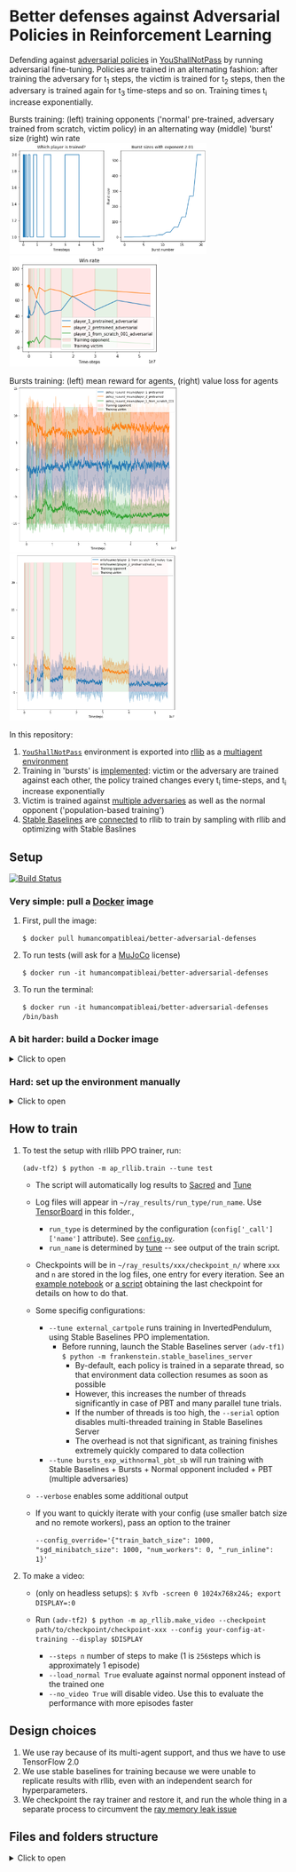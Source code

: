 # Better defenses against Adversarial Policies in Reinforcement Learning
Defending against <a href="https://adversarialpolicies.github.io/">adversarial policies</a> in <a href="https://arxiv.org/pdf/1710.03748.pdf">YouShallNotPass</a> by running adversarial fine-tuning. Policies are trained in an alternating fashion: after training the adversary for t<sub>1</sub> steps, the victim is trained for t<sub>2</sub> steps, then the adversary is trained again for t<sub>3</sub> time-steps and so on. Training times t<sub>i</sub> increase exponentially. 

Bursts training: (left) training opponents ('normal' pre-trained, adversary trained from scratch, victim policy) in an alternating way (middle) 'burst' size (right) win rate<br />
<img height="200" src="https://github.com/HumanCompatibleAI/better-adversarial-defenses/blob/master/results/bursts_pbt_1adv/which_and_burst_size.png" /> <img height="200" src="https://github.com/HumanCompatibleAI/better-adversarial-defenses/blob/master/results/bursts_pbt_1adv/win_rate.png" />

Bursts training: (left) mean reward for agents, (right) value loss for agents<br />
<img height="300" src="https://github.com/HumanCompatibleAI/better-adversarial-defenses/blob/master/results/bursts_pbt_1adv/reward_mean.png" /> <img height="300" src="https://github.com/HumanCompatibleAI/better-adversarial-defenses/blob/master/results/bursts_pbt_1adv/value_loss.png" />

In this repository:
1. <a href="https://arxiv.org/pdf/1710.03748.pdf">`YouShallNotPass`</a> environment is exported into <a href="https://docs.ray.io/en/latest/rllib.html">rllib</a> as a [multiagent environment](gym_compete_rllib/__init__.py)
2. Training in 'bursts' is [implemented](ap_rllib/bursts.py#L55): victim or the adversary are trained against each other, the policy trained changes every t<sub>i</sub> time-steps, and t<sub>i</sub> increase exponentially
3. Victim is trained against [multiple adversaries](ap_rllib/config.py#L975) as well as the normal opponent ('population-based training')
4. [Stable Baselines](https://github.com/hill-a/stable-baselines) are [connected](./frankenstein) to rllib to train by sampling with rllib and optimizing with Stable Baslines

## Setup
[![Build Status](https://travis-ci.com/HumanCompatibleAI/better-adversarial-defenses.svg?branch=master)](https://travis-ci.com/HumanCompatibleAI/better-adversarial-defenses)

### Very simple: pull a [Docker](https://www.docker.com/) image
1. First, pull the image:

   `$ docker pull humancompatibleai/better-adversarial-defenses`

2. To run tests (will ask for a [MuJoCo](http://www.mujoco.org/) license)

   `$ docker run -it humancompatibleai/better-adversarial-defenses`

3. To run the terminal:

   `$ docker run -it humancompatibleai/better-adversarial-defenses /bin/bash`

### A bit harder: build a Docker image
<details><summary>Click to open</summary>
<p>
   
1. Install [Docker](https://www.docker.com/) and [git](https://git-scm.com/)
2. Clone the repository: `$ git clone https://github.com/HumanCompatibleAI/better-adversarial-defenses.git`
3. Build the Docker image: `$ docker build -t ap_rllib better-adversarial-defenses`
3. Run tests: `$ docker container run -it ap_rllib`
4. Run shell: `$ docker container run -it ap_rllib /bin/bash`
</p>
</details>



### Hard: set up the environment manually
<details><summary>Click to open</summary>
<p>

Assuming Ubuntu Linux distribution or a compatible one.

Tested in [Ubuntu](https://ubuntu.com/) 18.04.5 LTS and [WSL](https://docs.microsoft.com/en-us/windows/wsl/install-win10). GPU is not required for the project.

Full installation can be found in [`Dockerfile`](Dockerfile).

1. Install [miniconda](https://docs.conda.io/en/latest/miniconda.html)
2. `$ git clone --recursive https://github.com/HumanCompatibleAI/better-adversarial-defenses.git`
2. Create environments from files `adv-tf1.yml` and `adv-tf2.yml` (tf1 is used for stable baselines, and tf2 is used for rllib):
   * `$ conda env create -f adv-tf1.yml`
   * `$ conda env create -f adv-tf2.yml`
3. Install [MuJoCo](http://www.mujoco.org/) 1.13. On headless setups, install [Xvfb](https://en.wikipedia.org/wiki/Xvfb)
4. Install [MongoDB](https://www.mongodb.com/) and create a database `chai`
5. Install `gym_compete` and `aprl` via setup.py (included into the repository as submodules):
   * `$ pip install -e multiagent-competition`
   * `$ pip install -e pip install -e adversarial-policies`
6. Having [ray](https://github.com/ray-project/ray) 0.8.6 installed, run `$ python ray/python/ray/setup-dev.py` to patch your ray installation
7. Install fonts for rendering: `$ conda install -c conda-forge mscorefonts; mkdir ~/.fonts; cp $CONDA_PREFIX/fonts/*.ttf ~/.fonts; fc-cache -f -v`
8. Install the project: `$ pip install -e .`
</p>
</details>

## How to train
1. To test the setup with rllilb PPO trainer, run:

   `(adv-tf2) $ python -m ap_rllib.train --tune test`

   * The script will automatically log results to [Sacred](https://sacred.readthedocs.io/) and [Tune](https://docs.ray.io/en/latest/tune/index.html)
   * Log files will appear in `~/ray_results/run_type/run_name`. Use [TensorBoard](https://www.tensorflow.org/tensorboard) in this folder.,
      - `run_type` is determined by the configuration (`config['_call']['name']` attribute). See [`config.py`](ap_rllib/config.py).
      - `run_name` is determined by [tune](https://docs.ray.io/en/latest/tune/index.html) -- see output of the train script.
   * Checkpoints will be in `~/ray_results/xxx/checkpoint_n/` where `xxx` and `n` are stored in the log files, one entry for every iteration. See an [example notebook](ap_rllib_experiment_analysis/youshallnotpass_rllib-analysis-external-recover-withnormal.ipynb) or [a script](ap_rllib_experiment_analysis/get_last_checkpoint.py) obtaining the last checkpoint for details on how to do that.

   * Some specifig configurations:
     - `--tune external_cartpole` runs training in InvertedPendulum, using Stable Baselines PPO implementation.
       * Before running, launch the Stable Baselines server `(adv-tf1) $ python -m frankenstein.stable_baselines_server`
          - By-default, each policy is trained in a separate thread, so that environment data collection resumes as soon as possible
          - However, this increases the number of threads significantly in case of PBT and many parallel tune trials.
          - If the number of threads is too high, the `--serial` option disables multi-threaded training in Stable Baselines Server
          - The overhead is not that significant, as training finishes extremely quickly compared to data collection
     - `--tune bursts_exp_withnormal_pbt_sb` will run training with Stable Baselines + Bursts + Normal opponent included + PBT (multiple adversaries)
   * `--verbose` enables some additional output
   * If you want to quickly iterate with your config (use smaller batch size and no remote workers), pass an option to the trainer
   
      `--config_override='{"train_batch_size": 1000, "sgd_minibatch_size": 1000, "num_workers": 0, "_run_inline": 1}'`

2. To make a video:

   * (only on headless setups): `$ Xvfb -screen 0 1024x768x24&; export DISPLAY=:0`

   * Run `(adv-tf2) $ python -m ap_rllib.make_video --checkpoint path/to/checkpoint/checkpoint-xxx --config your-config-at-training --display $DISPLAY`

     - `--steps n` number of steps to make (1 is `256`steps which is approximately 1 episode)
     - `--load_normal True` evaluate against normal opponent instead of the trained one
     - `--no_video True` will disable video. Use this to evaluate the performance with more episodes faster


## Design choices
1. We use ray because of its multi-agent support, and thus we have to use TensorFlow 2.0
2. We use stable baselines for training because we were unable to replicate results with rllib, even with an independent search for hyperparameters.
3. We checkpoint the ray trainer and restore it, and run the whole thing in a separate process to circumvent the <a href="https://github.com/ray-project/ray/issues/9964">ray memory leak issue</a>


## Files and folders structure
<details><summary>Click to open</summary>
<p>

Files:
* [`ap_rllib/train.py`](ap_rllib/train.py) the main train script
* [`ap_rllib/config.py`](ap_rllib/config.py) configurations for the train script
* [`ap_rllib/helpers.py`](ap_rllib/helpers.py) helper functions for the whole project
* [`ap_rllib/make_video.py`](ap_rllib/make_video.py) creates videos for the policies
* [`frankenstein/remote_trainer.py`](frankenstein/remote_trainer.py) implements an RLLib trainer that pickles data and sends the filename via HTTP
* [`frankenstein/stable_baselines_server.py`](frankenstein/stable_baselines_server.py) implements an HTTP server that waits for weights and samples, then trains the policy and returns the updated weights
* [`frankenstein/stable_baselines_external_data.py`](frankenstein/stable_baselines_external_data.py) implements the 'fake' Runner that allows for the training using Stable Baselines ppo2 algorithm on existing data
* [`gym_compete_rllib/gym_compete_to_rllib.py`](gym_compete_rllib/gym_compete_to_rllib.py) implements the adapter for the `multicomp` to `rllib` environments, and the `rllib` policy that loads pre-trained weights from `multicomp`
* [`gym_compete_rllib/load_gym_compete_policy.py`](gym_compete_rllib/load_gym_compete_policy.py) loads the `multicomp` weights into a keras policy
* [`gym_compete_rllib/layers.py`](gym_compete_rllib/layers.py) implements the observation/value function normalization code from `MlpPolicyValue` ([`multiagent-competition/gym_compete/policy.py`](https://github.com/HumanCompatibleAI/multiagent-competition/blob/72c342c4178cf189ea336a743f74e445faa6183a/gym_compete/policy.py))


Folders:
* [`ap_rllib_experiment_analysis`](ap_rllib_experiment_analysis) contains notebooks that analyze runs
* [`frankenstein`](frankenstein) contains the code for integrating Stable Baselines and RLLib
* [`gym_compete_rllib`](gym_compete_rllib) connects rllib to the `multicomp` environment

Submodules:
* [`adversarial-policies`](https://github.com/HumanCompatibleAI/adversarial-policies/tree/2ab9a717dd6a94f1314af526adbac1a59855048a) is the original project by <a href="https://www.gleave.me/">Adam Gleave</a>
* [`multiagent-competition`](https://github.com/HumanCompatibleAI/multiagent-competition) contains the environments used in the original project, as well as saved weights
* [`ray`](https://github.com/HumanCompatibleAI/ray/tree/342881dba62a0ba2de8b21c4367ec0a5d229f78e) is a copy of the `ray` repository with <a href="https://github.com/HumanCompatibleAI/ray/compare/releases/0.8.6...HumanCompatibleAI:adv">patches</a> to make the project work


### Additional files (see folder `other`)
* [`memory_profile`](other/memory_profile), `oom_dummy` contains files and data to analyze the memory leak
* [`rock_paper_scissors`](other/rock_paper_scissors) contain code with sketch implementations of ideas on Rock-Paper-Scissors game
* [`tf_agents_ysp.py`](other/tf_agents_ysp.py) implements training in `YouShallNotPass` with <a href="https://github.com/tensorflow/agents">tf-agents</a>
* [`rlpyt_run.py`](other/rlpyt_run.py) implements training in `YouShallNotPass` with <a href="https://github.com/astooke/rlpyt">rlpyt</a>
* [`rs.ipynb`](other/rs.ipynb) implements random search with a constant output policy in `YouShallNotPass`
* [`evolve.ipynb`](other/evolve.ipynb) and [`evolve.py`](other/evolve.ipynb) implement training in `YouShallNotPass` with <a href="https://github.com/CodeReclaimers/neat-python">neat-python</a>

</p>
</details>
